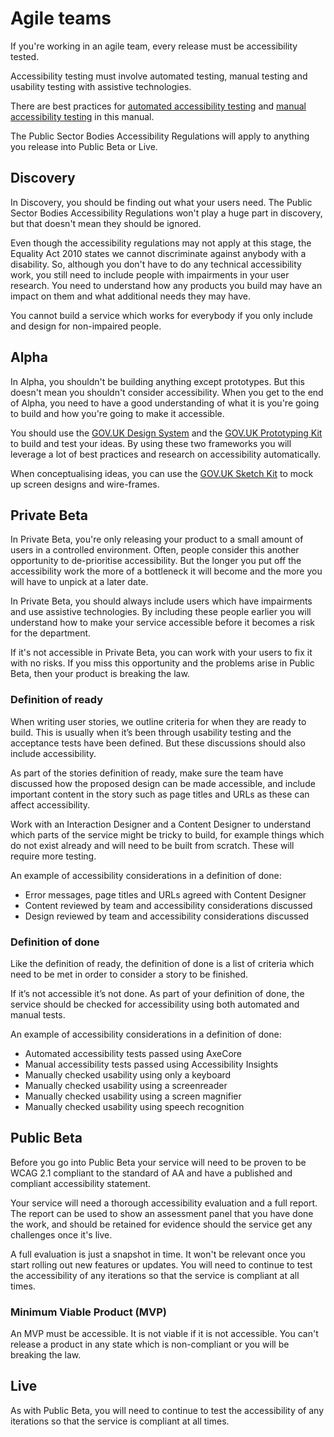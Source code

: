 # Agile teams

If you're working in an agile team, every release must be accessibility tested. 

Accessibility testing must involve automated testing, manual testing and usability testing with assistive technologies.

There are best practices for [automated accessibility testing](/best-practice/automated-accessibility-testing) and [manual accessibility testing](/best-practice/manual-accessibility-testing) in this manual.

The Public Sector Bodies Accessibility Regulations will apply to anything you release into Public Beta or Live. 

## Discovery

In Discovery, you should be finding out what your users need. The Public Sector Bodies Accessibility Regulations won't play a huge part in discovery, but that doesn't mean they should be ignored.

Even though the accessibility regulations may not apply at this stage, the Equality Act 2010 states we cannot discriminate against anybody with a disability. So, although you don't have to do any technical accessibility work, you still need to include people with impairments in your user research. You need to understand how any products you build may have an impact on them and what additional needs they may have. 

You cannot build a service which works for everybody if you only include and design for non-impaired people.

## Alpha

In Alpha, you shouldn't be building anything except prototypes. But this doesn't mean you shouldn't consider accessibility. When you get to the end of Alpha, you need to have a good understanding of what it is you're going to build and how you're going to make it accessible. 

You should use the [GOV.UK Design System](https://design-system.service.gov.uk/) and the [GOV.UK Prototyping Kit](https://github.com/alphagov/govuk-prototype-kit) to build and test your ideas. By using these two frameworks you will leverage a lot of best practices and research on accessibility automatically.

When conceptualising ideas, you can use the [GOV.UK Sketch Kit](https://github.com/abbott567/sketch_wireframing_kit) to mock up screen designs and wire-frames.

## Private Beta

In Private Beta, you're only releasing your product to a small amount of users in a controlled environment. Often, people consider this another opportunity to de-prioritise accessibility. But the longer you put off the accessibility work the more of a bottleneck it will become and the more you will have to unpick at a later date.

In Private Beta, you should always include users which have impairments and use assistive technologies. By including these people earlier you will understand how to make your service accessible before it becomes a risk for the department. 

If it's not accessible in Private Beta, you can work with your users to fix it with no risks. If you miss this opportunity and the problems arise in Public Beta, then your product is breaking the law.

### Definition of ready

When writing user stories, we outline criteria for when they are ready to build. This is usually when it’s been through usability testing and the acceptance tests have been defined. But these discussions should also include accessibility.

As part of the stories definition of ready, make sure the team have discussed how the proposed design can be made accessible, and include important content in the story such as page titles and URLs as these can affect accessibility.

Work with an Interaction Designer and a Content Designer to understand which parts of the service might be tricky to build, for example things which do not exist already and will need to be built from scratch. These will require more testing.

An example of accessibility considerations in a definition of done:
- Error messages, page titles and URLs agreed with Content Designer
- Content reviewed by team and accessibility considerations discussed
- Design reviewed by team and accessibility considerations discussed

### Definition of done

Like the definition of ready, the definition of done is a list of criteria which need to be met in order to consider a story to be finished.

If it’s not accessible it’s not done. As part of your definition of done, the service should be checked for accessibility using both automated and manual tests.

An example of accessibility considerations in a definition of done:
- Automated accessibility tests passed using AxeCore
- Manual accessibility tests passed using Accessibility Insights
- Manually checked usability using only a keyboard
- Manually checked usability using a screenreader
- Manually checked usability using a screen magnifier
- Manually checked usability using speech recognition

## Public Beta

Before you go into Public Beta your service will need to be proven to be WCAG 2.1 compliant to the standard of AA and have a published and compliant accessibility statement.

Your service will need a thorough accessibility evaluation and a full report. The report can be used to show an assessment panel that you have done the work, and should be retained for evidence should the service get any challenges once it's live.

A full evaluation is just a snapshot in time. It won't be relevant once you start rolling out new features or updates. You will need to continue to test the accessibility of any iterations so that the service is compliant at all times. 

### Minimum Viable Product (MVP)

An MVP must be accessible. It is not viable if it is not accessible. You can't release a product in any state which is non-compliant or you will be breaking the law.

## Live

As with Public Beta, you will need to continue to test the accessibility of any iterations so that the service is compliant at all times. 
